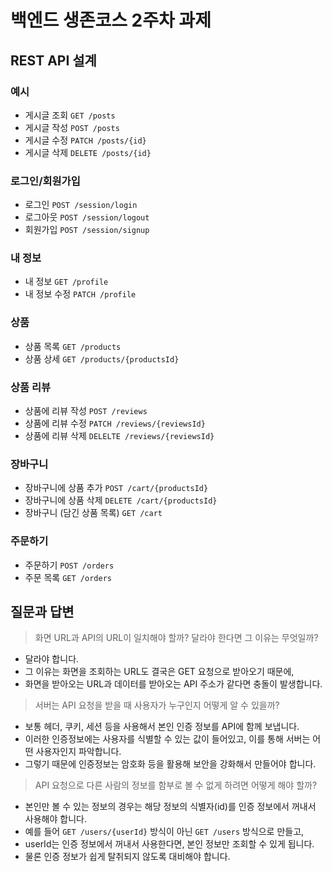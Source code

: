 # 백엔드 생존코스 2주차 과제

## REST API 설계

### 예시

- 게시글 조회 `GET /posts`
- 게시글 작성 `POST /posts`
- 게시글 수정 `PATCH /posts/{id}`
- 게시글 삭제 `DELETE /posts/{id}`

### 로그인/회원가입

- 로그인 `POST /session/login`
- 로그아웃 `POST /session/logout`
- 회원가입 `POST /session/signup`

### 내 정보

- 내 정보 `GET /profile`
- 내 정보 수정 `PATCH /profile`

### 상품

- 상품 목록 `GET /products`
- 상품 상세 `GET /products/{productsId}`

### 상품 리뷰

- 상품에 리뷰 작성 `POST /reviews`
- 상품에 리뷰 수정 `PATCH /reviews/{reviewsId}`
- 상품에 리뷰 삭제 `DELELTE /reviews/{reviewsId}`

### 장바구니

- 장바구니에 상품 추가 `POST /cart/{productsId}`
- 장바구니에 상품 삭제 `DELETE /cart/{productsId}`
- 장바구니 (담긴 상품 목록) `GET /cart`

### 주문하기

- 주문하기 `POST /orders`
- 주문 목록 `GET /orders`

## 질문과 답변

> 화면 URL과 API의 URL이 일치해야 할까? 달라야 한다면 그 이유는 무엇일까?
- 달라야 합니다.
- 그 이유는 화면을 조회하는 URL도 결국은 GET 요청으로 받아오기 때문에,
- 화면을 받아오는 URL과 데이터를 받아오는 API 주소가 같다면 충돌이 발생합니다.
> 서버는 API 요청을 받을 때 사용자가 누구인지 어떻게 알 수 있을까?
- 보통 헤더, 쿠키, 세션 등을 사용해서 본인 인증 정보를 API에 함께 보냅니다.
- 이러한 인증정보에는 사용자를 식별할 수 있는 값이 들어있고, 이를 통해 서버는 어떤 사용자인지 파악합니다.
- 그렇기 때문에 인증정보는 암호화 등을 활용해 보안을 강화해서 만들어야 합니다.
> API 요청으로 다른 사람의 정보를 함부로 볼 수 없게 하려면 어떻게 해야 할까?
- 본인만 볼 수 있는 정보의 경우는 해당 정보의 식별자(id)를 인증 정보에서 꺼내서 사용해야 합니다.
- 예를 들어 `GET /users/{userId}` 방식이 아닌 `GET /users` 방식으로 만들고,
- userId는 인증 정보에서 꺼내서 사용한다면, 본인 정보만 조회할 수 있게 됩니다.
- 물론 인증 정보가 쉽게 탈취되지 않도록 대비해야 합니다.